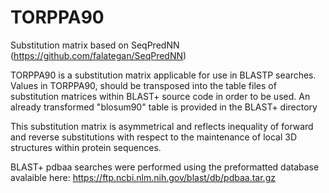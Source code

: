 # TORPPA90
Substitution matrix based on SeqPredNN (https://github.com/falategan/SeqPredNN)

TORPPA90 is a substitution matrix applicable for use in BLASTP searches. Values in TORPPA90, should be transposed into the table files of substitution matrices within BLAST+ source code in order to be used. An already transformed "blosum90" table is provided in the BLAST+ directory

This substitution matrix is asymmetrical and reflects inequality of forward and reverse substitutions with respect to the maintenance of local 3D structures within protein sequences.

BLAST+ pdbaa searches were performed using the preformatted database avalaible here: https://ftp.ncbi.nlm.nih.gov/blast/db/pdbaa.tar.gz
